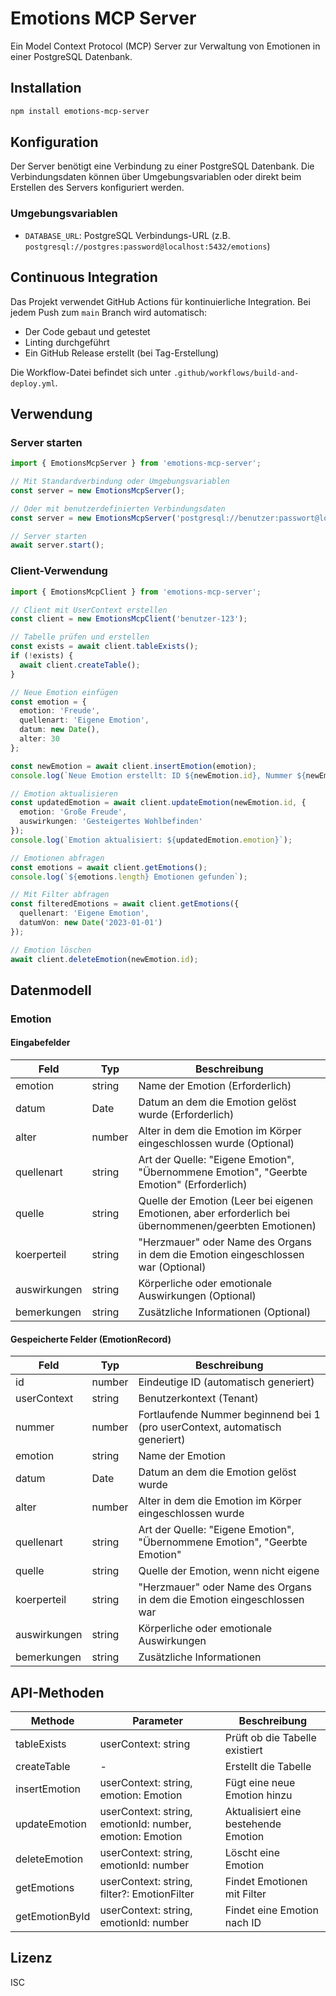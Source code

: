 # Emotions MCP Server

Ein Model Context Protocol (MCP) Server zur Verwaltung von Emotionen in einer PostgreSQL Datenbank.

## Installation

```bash
npm install emotions-mcp-server
```

## Konfiguration

Der Server benötigt eine Verbindung zu einer PostgreSQL Datenbank. Die Verbindungsdaten können über Umgebungsvariablen oder direkt beim Erstellen des Servers konfiguriert werden.

### Umgebungsvariablen

- `DATABASE_URL`: PostgreSQL Verbindungs-URL (z.B. `postgresql://postgres:password@localhost:5432/emotions`)

## Continuous Integration

Das Projekt verwendet GitHub Actions für kontinuierliche Integration. Bei jedem Push zum `main` Branch wird automatisch:

- Der Code gebaut und getestet
- Linting durchgeführt
- Ein GitHub Release erstellt (bei Tag-Erstellung)

Die Workflow-Datei befindet sich unter `.github/workflows/build-and-deploy.yml`.

## Verwendung

### Server starten

```typescript
import { EmotionsMcpServer } from 'emotions-mcp-server';

// Mit Standardverbindung oder Umgebungsvariablen
const server = new EmotionsMcpServer();

// Oder mit benutzerdefinierten Verbindungsdaten
const server = new EmotionsMcpServer('postgresql://benutzer:passwort@localhost:5432/meine_db', 4000);

// Server starten
await server.start();
```

### Client-Verwendung

```typescript
import { EmotionsMcpClient } from 'emotions-mcp-server';

// Client mit UserContext erstellen
const client = new EmotionsMcpClient('benutzer-123');

// Tabelle prüfen und erstellen
const exists = await client.tableExists();
if (!exists) {
  await client.createTable();
}

// Neue Emotion einfügen
const emotion = {
  emotion: 'Freude',
  quellenart: 'Eigene Emotion',
  datum: new Date(),
  alter: 30
};

const newEmotion = await client.insertEmotion(emotion);
console.log(`Neue Emotion erstellt: ID ${newEmotion.id}, Nummer ${newEmotion.nummer}`);

// Emotion aktualisieren
const updatedEmotion = await client.updateEmotion(newEmotion.id, {
  emotion: 'Große Freude',
  auswirkungen: 'Gesteigertes Wohlbefinden'
});
console.log(`Emotion aktualisiert: ${updatedEmotion.emotion}`);

// Emotionen abfragen
const emotions = await client.getEmotions();
console.log(`${emotions.length} Emotionen gefunden`);

// Mit Filter abfragen
const filteredEmotions = await client.getEmotions({
  quellenart: 'Eigene Emotion',
  datumVon: new Date('2023-01-01')
});

// Emotion löschen
await client.deleteEmotion(newEmotion.id);
```

## Datenmodell

### Emotion

#### Eingabefelder

| Feld        | Typ      | Beschreibung                                                           |
|-------------|----------|------------------------------------------------------------------------|
| emotion     | string   | Name der Emotion (Erforderlich)                                        |
| datum       | Date     | Datum an dem die Emotion gelöst wurde (Erforderlich)                   |
| alter       | number   | Alter in dem die Emotion im Körper eingeschlossen wurde (Optional)     |
| quellenart  | string   | Art der Quelle: "Eigene Emotion", "Übernommene Emotion", "Geerbte Emotion" (Erforderlich) |
| quelle      | string   | Quelle der Emotion (Leer bei eigenen Emotionen, aber erforderlich bei übernommenen/geerbten Emotionen) |
| koerperteil | string   | "Herzmauer" oder Name des Organs in dem die Emotion eingeschlossen war (Optional)            |
| auswirkungen| string   | Körperliche oder emotionale Auswirkungen (Optional)                    |
| bemerkungen | string   | Zusätzliche Informationen (Optional)                                   |

#### Gespeicherte Felder (EmotionRecord)

| Feld        | Typ      | Beschreibung                                                           |
|-------------|----------|------------------------------------------------------------------------|
| id          | number   | Eindeutige ID (automatisch generiert)                                  |
| userContext | string   | Benutzerkontext (Tenant)                                               |
| nummer      | number   | Fortlaufende Nummer beginnend bei 1 (pro userContext, automatisch generiert) |
| emotion     | string   | Name der Emotion                                                       |
| datum       | Date     | Datum an dem die Emotion gelöst wurde                                  |
| alter       | number   | Alter in dem die Emotion im Körper eingeschlossen wurde                |
| quellenart  | string   | Art der Quelle: "Eigene Emotion", "Übernommene Emotion", "Geerbte Emotion" |
| quelle      | string   | Quelle der Emotion, wenn nicht eigene                                  |
| koerperteil | string   | "Herzmauer" oder Name des Organs in dem die Emotion eingeschlossen war                       |
| auswirkungen| string   | Körperliche oder emotionale Auswirkungen                               |
| bemerkungen | string   | Zusätzliche Informationen                                              |

## API-Methoden

| Methode         | Parameter                       | Beschreibung                            |
|-----------------|---------------------------------|-----------------------------------------|
| tableExists     | userContext: string             | Prüft ob die Tabelle existiert          |
| createTable     | -                               | Erstellt die Tabelle                    |
| insertEmotion   | userContext: string, emotion: Emotion | Fügt eine neue Emotion hinzu      |
| updateEmotion   | userContext: string, emotionId: number, emotion: Emotion | Aktualisiert eine bestehende Emotion |
| deleteEmotion   | userContext: string, emotionId: number | Löscht eine Emotion              |
| getEmotions     | userContext: string, filter?: EmotionFilter | Findet Emotionen mit Filter |
| getEmotionById  | userContext: string, emotionId: number | Findet eine Emotion nach ID      |

## Lizenz

ISC
